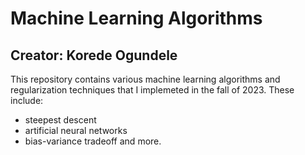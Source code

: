 # Machine Learning Algorithms
## Creator: Korede Ogundele

This repository contains various machine learning algorithms and regularization techniques that I implemeted in the fall of 2023. These include:
- steepest descent
- artificial neural networks
- bias-variance tradeoff
and more.
